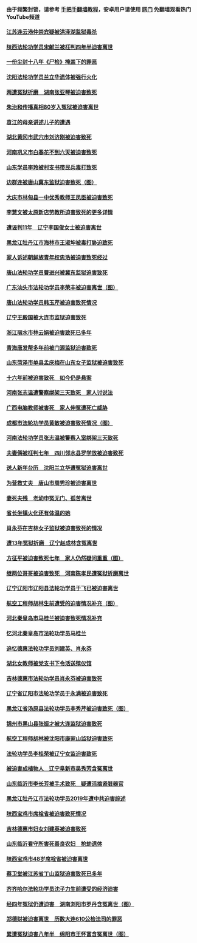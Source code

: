 #### 由于频繁封锁，请参考 [手把手翻墙教程](https://github.com/gfw-breaker/guides/wiki/)，安卓用户请使用 [网门](https://github.com/gfw-breaker/nogfw/blob/master/dl.md?t=01201800) 免翻墙观看热门YouTube频道 

#### [江苏连云港仲崇宾疑被洪泽湖监狱毒杀](../pages/277/418807.md?t=01201800) 

#### [陕西法轮功学员宋献兰被枉判四年半迫害离世](../pages/277/418665.md?t=01201800) 

#### [一份尘封十八年《尸检》掩盖下的罪恶](../pages/277/417120.md?t=01201800) 

#### [沈阳法轮功学员兰立华遗体被强行火化](../pages/277/416932.md?t=01201800) 

#### [两遭冤狱折磨　湖南张亚琴被迫害致死](../pages/277/416756.md?t=01201800) 

#### [朱治和传播真相80岁入冤狱被迫害离世](../pages/277/416701.md?t=01201800) 

#### [袁江的母亲讲述儿子的遭遇](../pages/277/415789.md?t=01201800) 

#### [湖北黄冈市武穴市刘济刚被迫害致死](../pages/277/416008.md?t=01201800) 

#### [河南巩义市白春花不到六天被迫害致死](../pages/277/415510.md?t=01201800) 

#### [山东学员李玲被村支书带民兵毒打致死](../pages/277/411562.md?t=01201800) 

#### [边群连被唐山冀东监狱迫害致死（图）](../pages/277/410676.md?t=01201800) 

#### [大庆市林甸县一中优秀教师王凤臣被迫害致死](../pages/277/410320.md?t=01201800) 

#### [李慧文被太原新店劳教所迫害致死的更多详情](../pages/277/409747.md?t=01201800) 

#### [遭诬判11年　辽宁李国俊女士被迫害离世](../pages/277/408764.md?t=01201800) 

#### [黑龙江牡丹江市海林市王淑坤被毒打胁迫致死](../pages/277/408716.md?t=01201800) 

#### [家人诉述朝鲜族青年权忠浩被迫害致死经过](../pages/277/408673.md?t=01201800) 

#### [唐山法轮功学员曹进兴被冀东监狱迫害致死](../pages/277/408593.md?t=01201800) 

#### [广东汕头市法轮功学员李荣丰被迫害离世（图）](../pages/277/408576.md?t=01201800) 

#### [唐山法轮功学员韩玉芹被迫害致死情况](../pages/277/408407.md?t=01201800) 

#### [辽宁王殿国被大连市监狱迫害致死](../pages/277/408285.md?t=01201800) 

#### [浙江丽水市林云娟被迫害致死已多年](../pages/277/400429.md?t=01201800) 

#### [青海唐发帮多年前被门源监狱迫害致死](../pages/277/408237.md?t=01201800) 

#### [山东菏泽市单县孟庆梅在山东女子监狱被迫害致死](../pages/277/408075.md?t=01201800) 

#### [十六年前被迫害致死　如今仍是悬案](../pages/277/407554.md?t=01201800) 

#### [河南张志温遭警察绑架三天致死　家人讨说法](../pages/277/407417.md?t=01201800) 

#### [广西电脑教师被害死　家人伸冤遭死亡威胁](../pages/277/406576.md?t=01201800) 

#### [成都市法轮功学员黄敏被迫害致死情况（图）](../pages/277/406896.md?t=01201800) 

#### [河南法轮功学员张志温被警察入室绑架三天致死](../pages/277/406571.md?t=01201800) 

#### [夫妻俩被枉判七年　四川邻水县罗学放被迫害致死](../pages/277/406398.md?t=01201800) 

#### [送人新年台历　沈阳兰立华遭冤狱迫害离世](../pages/277/404358.md?t=01201800) 

#### [为营救丈夫　唐山市周秀珍被迫害离世](../pages/277/404180.md?t=01201800) 

#### [妻死夫残　老幼申冤无门、孤苦离世](../pages/277/403722.md?t=01201800) 

#### [省长坐镇火化还有体温的她](../pages/277/403532.md?t=01201800) 

#### [肖永芬在吉林女子监狱被迫害致死的情况](../pages/277/403307.md?t=01201800) 

#### [遭13年冤狱折磨　辽宁赵成林含冤离世](../pages/277/403096.md?t=01201800) 

#### [方征平被迫害致死七年　家人仍然疑问重重（图）](../pages/277/402832.md?t=01201800) 

#### [继两位哥哥被迫害致死　河南陈孝民遭冤狱折磨离世](../pages/277/402789.md?t=01201800) 

#### [辽宁辽阳市辽阳县法轮功学员于飞已被迫害离世](../pages/277/402796.md?t=01201800) 

#### [航空工程师胡林生前遭受的迫害情况补充（图）](../pages/277/402705.md?t=01201800) 

#### [河北秦皇岛市马桂兰被迫害致死情况补充](../pages/277/402463.md?t=01201800) 

#### [忆河北秦皇岛市法轮功学员马桂兰](../pages/277/402365.md?t=01201800) 

#### [追忆德惠法轮功学员刘建英、肖永芬](../pages/277/402234.md?t=01201800) 

#### [湖北女教师被党支书下令活送殡仪馆](../pages/277/402024.md?t=01201800) 

#### [吉林德惠市法轮功学员肖永芬被迫害致死](../pages/277/401897.md?t=01201800) 

#### [辽宁省辽阳市法轮功学员于永满被迫害致死](../pages/277/401818.md?t=01201800) 

#### [黑龙江省汤原县法轮功学员李秀芹被迫害致死（图）](../pages/277/401647.md?t=01201800) 

#### [锦州市黑山县张振才被大连监狱迫害致死](../pages/277/401621.md?t=01201800) 

#### [航空工程师胡林被沈阳市康家山监狱迫害致死](../pages/277/401523.md?t=01201800) 

#### [法轮功学员李桂荣被辽宁女监迫害致死](../pages/277/401273.md?t=01201800) 

#### [被迫害成植物人　辽宁阜新市吴秀芳含冤离世](../pages/277/401252.md?t=01201800) 

#### [山东临沂市李长芳被手术致死　疑遭活摘肾脏器官](../pages/277/401251.md?t=01201800) 

#### [黑龙江牡丹江市法轮功学员2019年遭中共迫害综述](../pages/277/400625.md?t=01201800) 

#### [陕西宝鸡市席栓省被迫害致死情况](../pages/277/399152.md?t=01201800) 

#### [吉林德惠市妇女刘建英被迫害致死](../pages/277/398839.md?t=01201800) 

#### [山东临沂看守所害死善良农妇　抢劫遗体](../pages/277/398743.md?t=01201800) 

#### [陕西宝鸡市48岁席栓省被迫害离世](../pages/277/398581.md?t=01201800) 

#### [蔡卫堂被江苏省丁山监狱迫害致死已多年](../pages/277/397624.md?t=01201800) 

#### [齐齐哈尔法轮功学员沈子力生前遭受的经济迫害](../pages/277/397451.md?t=01201800) 

#### [经四年冤狱仍遭迫害　湖南浏阳市罗丹含冤离世（图）](../pages/277/397386.md?t=01201800) 

#### [郑德财被迫害离世　历数大连610公检法司的罪恶](../pages/277/397302.md?t=01201800) 

#### [累遭冤狱迫害八年半　绵阳市王怀富含冤离世（图）](../pages/277/397183.md?t=01201800) 

